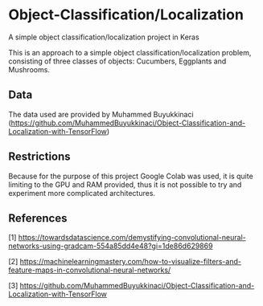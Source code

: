 # Object-Classification/Localization
A simple object classification/localization project in Keras

This is an approach to a simple object classification/localization problem, consisting of three classes of objects: Cucumbers, Eggplants and Mushrooms.

## Data
The data used are provided by Muhammed Buyukkinaci (https://github.com/MuhammedBuyukkinaci/Object-Classification-and-Localization-with-TensorFlow)


## Restrictions
Because for the purpose of this project Google Colab was used, it is quite limiting to the GPU and RAM provided, thus it is not possible to try and experiment more complicated architectures.




## References
[1] https://towardsdatascience.com/demystifying-convolutional-neural-networks-using-gradcam-554a85dd4e48?gi=1de86d629869

[2] https://machinelearningmastery.com/how-to-visualize-filters-and-feature-maps-in-convolutional-neural-networks/

[3] https://github.com/MuhammedBuyukkinaci/Object-Classification-and-Localization-with-TensorFlow
